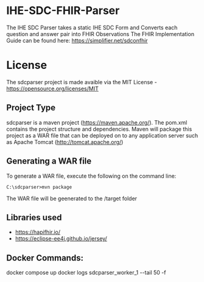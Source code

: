 # IHE-SDC-FHIR-Parser
The IHE SDC Parser takes a static IHE SDC Form and Converts each question and answer pair into FHIR Observations
The FHIR Implementation Guide can be found here: https://simplifier.net/sdconfhir

# License
The sdcparser project is made avaible via the MIT License - https://opensource.org/licenses/MIT

## Project Type
sdcparser is a maven project (https://maven.apache.org/). The pom.xml contains the project structure and dependencies. Maven will package this project as a WAR file that can be deployed on to any application server such as Apache Tomcat (http://tomcat.apache.org/)
## Generating a WAR file
To generate a WAR file, execute the following on the command line:
```
C:\sdcparser>mvn package
```
The WAR file will be geenerated to the /target folder
## Libraries used
- https://hapifhir.io/
- https://eclipse-ee4j.github.io/jersey/

## Docker Commands: 
docker compose up
docker logs sdcparser_worker_1 --tail 50 -f